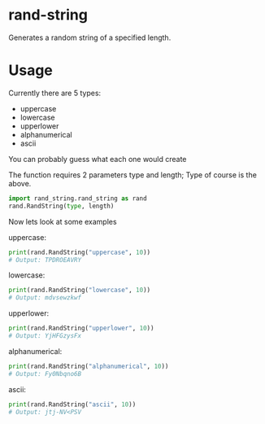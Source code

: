 # rand-string
Generates a random string of a specified length.

# Usage
Currently there are 5 types:
- uppercase
- lowercase
- upperlower
- alphanumerical
- ascii

You can probably guess what each one would create

The function requires 2 parameters type and length; Type of course is the above.
```py
import rand_string.rand_string as rand
rand.RandString(type, length)
```
Now lets look at some examples

uppercase:
```py
print(rand.RandString("uppercase", 10))
# Output: TPDROEAVRY
```

lowercase:
```py
print(rand.RandString("lowercase", 10))
# Output: mdvsewzkwf
```

upperlower:
```py
print(rand.RandString("upperlower", 10))
# Output: YjHFGzysFx
```

alphanumerical:
```py
print(rand.RandString("alphanumerical", 10))
# Output: Fy0Nbqno6B
```

ascii:
```py
print(rand.RandString("ascii", 10))
# Output: jtj-NV<PSV
```